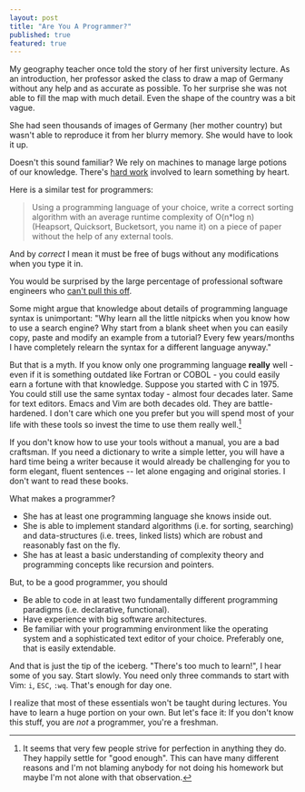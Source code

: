 ```yaml
---
layout: post
title: "Are You A Programmer?"
published: true
featured: true
---
```


My geography teacher once told the story of her first university lecture. 
As an introduction, her professor asked the class to draw 
a map of Germany without any help and as accurate as possible. To her surprise she was not
able to fill the map with much detail. Even the shape of the country was a bit vague.

She had seen thousands of images of Germany (her mother country) but
wasn't able to reproduce it from her blurry memory. She would have to look it up.

Doesn't this sound familiar? We rely on machines to manage large potions
of our knowledge. There's [hard work][On hard work] involved to learn something by heart.

Here is a similar test for programmers:

> Using a programming language of your choice, write a correct sorting
> algorithm with an average runtime complexity of O(n\*log n) (Heapsort,
> Quicksort, Bucketsort, you name it) on a piece of paper without the help of any
> external tools.

And by *correct* I mean it must be free of bugs without any modifications when you type it in.

You would be surprised by the large percentage of professional software
engineers who [can't pull this off][Atwood Programmers].

Some might argue that knowledge about details of programming language
syntax is unimportant: "Why learn all the little nitpicks when you know
how to use a search engine? Why start from a blank sheet when you can easily
copy, paste and modify an example from a tutorial?
Every few years/months I have completely relearn the syntax for a different language anyway."

But that is a myth. If you know only
one programming language **really** well - even if it is something
outdated like Fortran or COBOL - you could easily earn a fortune with
that knowledge. Suppose you started with C in 1975. You could still
use the same syntax today - almost four decades later.
Same for text editors. Emacs and Vim are both decades
old. They are battle-hardened. I don't care which one you prefer but you
will spend most of your life with these tools so invest the time to use
them really well.[^1]

If you don't know how to use your tools without a manual, you are a bad craftsman.
If you need a dictionary to write a simple letter, you will have a hard
time being a writer because it would already be challenging for you to form elegant, fluent
sentences -- let alone engaging and original stories.
I don't want to read these books.

What makes a programmer?

* She has at least one programming language she knows inside out.
* She is able to implement standard algorithms (i.e. for sorting, searching)
  and data-structures (i.e. trees, linked lists) which are robust and
reasonably fast on the fly.
* She has at least a basic understanding of complexity theory and
  programming concepts like recursion and pointers.

But, to be a good programmer, you should

* Be able to code in at least two fundamentally different programming
  paradigms (i.e. declarative, functional).
* Have experience with big software architectures.
* Be familiar with your programming environment like the operating system and a sophisticated text editor of your choice. Preferably one, that is
  easily extendable.

And that is just the tip of the iceberg. 
"There's too much to learn!", I hear some of you say. 
Start slowly.
You need only three commands to start with Vim: `i`, `ESC`, `:wq`.
That's enough for day one. 

I realize that most of these essentials won't be taught during lectures.
You have to learn a huge portion on your own.
But let's face it: If you don't know this stuff, you are *not* a programmer, you're a freshman.

[On hard work]: http://www.matthias-endler.de/2011/On-hard-work/

[Atwood Programmers]: http://www.codinghorror.com/blog/2007/02/why-cant-programmers-program.html

[^1]: It seems that very few people strive for perfection in anything they do. They happily settle
for "good enough". This can have many different reasons and I'm not
blaming anybody for not doing his homework but maybe I'm not alone with
that observation.
